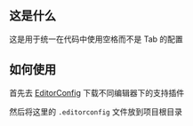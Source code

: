 
## 这是什么

这是用于统一在代码中使用空格而不是 Tab 的配置

## 如何使用

首先去 [EditorConfig](http://editorconfig.org/) 下载不同编辑器下的支持插件

然后将这里的 `.editorconfig` 文件放到项目根目录

